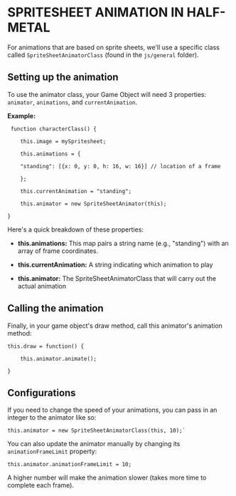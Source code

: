 
# SPRITESHEET ANIMATION IN HALF-METAL

  

For animations that are based on sprite sheets, we'll use a specific class called `SpriteSheetAnimatorClass` (found in the `js/general` folder).

  

## Setting up the animation

  

To use the animator class, your Game Object will need 3 properties: `animator`, `animations`, and `currentAnimation`.

  

**Example:**

  

     function characterClass() {
        
        this.image = mySpritesheet;
    
        this.animations = {
        
        "standing": [{x: 0, y: 0, h: 16, w: 16}] // location of a frame
        
        };
    
	    this.currentAnimation = "standing";
    
	    this.animator = new SpriteSheetAnimator(this);
    
    }

  

Here's a quick breakdown of these properties:

  

-  **this.animations:** This map pairs a string name (e.g., "standing") with an array of frame coordinates.

  

-  **this.currentAnimation:** A string indicating which animation to play

  

-  **this.animator:** The SpriteSheetAnimatorClass that will carry out the actual animation

  

## Calling the animation

  

Finally, in your game object's draw method, call this animator's animation method:

  

    this.draw = function() {
   
	    this.animator.animate();
    
    }

  

## Configurations

  
If you need to change the speed of your animations, you can pass in an integer to the animator like so:

  

    this.animator = new SpriteSheetAnimatorClass(this, 10);`

  

You can also update the animator manually by changing its `animationFrameLimit` property:

  

    this.animator.animationFrameLimit = 10;

  

A higher number will make the animation slower (takes more time to complete each frame).